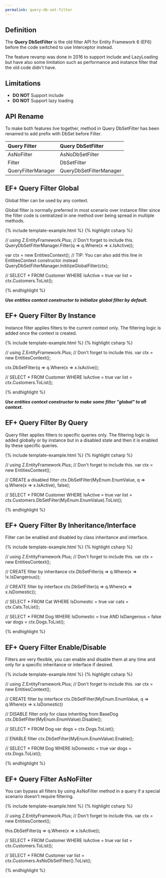 ```yaml
---
permalink: query-db-set-filter
---
```


## Definition

The **Query DbSetFilter** is the old filter API for Entity Framework 6 (EF6) before the code switched to use Interceptor instead.

The feature revamp was done in 2016 to support include and LazyLoading but have also some limitation such as performance and instance filter that the old code didn't have.

## Limitations

 - **DO NOT** Support include
 - **DO NOT** Support lazy loading

## API Rename

To make both features live together, method in Query DbSetFilter has been renamed to add prefix with DbSet before Filter.

|Query Filter	|Query DbSetFilter |
|:------------- |:---------------- |
|AsNoFilter	|AsNoDbSetFilter|
|Filter	|DbSetFilter|
|QueryFilterManager	|QueryDbSetFilterManager|

## EF+ Query Filter Global

Global filter can be used by any context.

Global filter is normally preferred in most scenario over instance filter since the filter code is centralized in one method over being spread in multiple methods.

{% include template-example.html %} 
{% highlight csharp %}

// using Z.EntityFramework.Plus; // Don't forget to include this.
QueryDbSetFilterManager.Filter<Customer>(q => q.Where(x => x.IsActive));

var ctx = new EntitiesContext();
// TIP: You can also add this line in EntitiesContext constructor instead
QueryDbSetFilterManager.InitilizeGlobalFilter(ctx);

// SELECT * FROM Customer WHERE IsActive = true
var list = ctx.Customers.ToList();

{% endhighlight %}

***Use entities context constructor to initialize global filter by default.***

## EF+ Query Filter By Instance

Instance filter applies filters to the current context only. The filtering logic is added once the context is created.

{% include template-example.html %} 
{% highlight csharp %}

// using Z.EntityFramework.Plus; // Don't forget to include this.
var ctx = new EntitiesContext();

ctx.DbSetFilter<Customer>(q => q.Where(x => x.IsActive));

// SELECT * FROM Customer WHERE IsActive = true
var list = ctx.Customers.ToList();

{% endhighlight %}

***Use entities context constructor to make some filter "global" to all context.***

## EF+ Query Filter By Query

Query filter applies filters to specific queries only. The filtering logic is added globally or by instance but in a disabled state and then it is enabled by these specific queries.

{% include template-example.html %} 
{% highlight csharp %}

// using Z.EntityFramework.Plus; // Don't forget to include this.
var ctx = new EntitiesContext();

// CREATE a disabled filter
ctx.DbSetFilter<Customer>(MyEnum.EnumValue, q => q.Where(x => x.IsActive), false);

// SELECT * FROM Customer WHERE IsActive = true
var list = ctx.Customers.DbSetFilter(MyEnum.EnumValue).ToList();

{% endhighlight %}

## EF+ Query Filter By Inheritance/Interface

Filter can be enabled and disabled by class inheritance and interface.

{% include template-example.html %} 
{% highlight csharp %}

// using Z.EntityFramework.Plus; // Don't forget to include this.
var ctx = new EntitiesContext();

// CREATE filter by inheritance
ctx.DbSetFilter<BaseDog>(q => q.Where(x => !x.IsDangerous));

// CREATE filter by interface
ctx.DbSetFilter<IAnimal>(q => q.Where(x => x.IsDomestic));

// SELECT * FROM Cat WHERE IsDomestic = true
var cats = ctx.Cats.ToList();

// SELECT * FROM Dog WHERE IsDomestic = true AND IsDangerous = false
var dogs = ctx.Dogs.ToList();

{% endhighlight %}

## EF+ Query Filter Enable/Disable

Filters are very flexible, you can enable and disable them at any time and only for a specific inheritance or interface if desired.

{% include template-example.html %} 
{% highlight csharp %}

// using Z.EntityFramework.Plus; // Don't forget to include this.
var ctx = new EntitiesContext();

// CREATE filter by interface
ctx.DbSetFilter<IAnimal>(MyEnum.EnumValue, q => q.Where(x => x.IsDomestic))

// DISABLE filter only for class inheriting from BaseDog
ctx.DbSetFilter<BaseDog>(MyEnum.EnumValue).Disable();

// SELECT * FROM Dog
var dogs = ctx.Dogs.ToList();

// ENABLE filter
ctx.DbSetFilter<BaseDog>(MyEnum.EnumValue).Enable();

// SELECT * FROM Dog WHERE IsDomestic = true
var dogs = ctx.Dogs.ToList();

{% endhighlight %}

## EF+ Query Filter AsNoFilter

You can bypass all filters by using AsNoFilter method in a query if a special scenario doesn't require filtering.

{% include template-example.html %} 
{% highlight csharp %}

// using Z.EntityFramework.Plus; // Don't forget to include this.
var ctx = new EntitiesContext();

this.DbSetFilter<Customer>(q => q.Where(x => x.IsActive));

// SELECT * FROM Customer WHERE IsActive = true
var list = ctx.Customers.ToList();

// SELECT * FROM Customer
var list = ctx.Customers.AsNoDbSetFilter().ToList();

{% endhighlight %}
